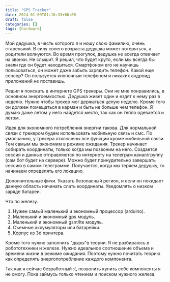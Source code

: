 ```yaml
---
title: "GPS Tracker"
date: 2024-01-09T01:16:33+06:00
draft: false
categories: []
tags: [hardware]
---
```


Мой дедушка, в честь которого я и ношу свою фамилию, очень старенький. В силу своего возраста дедушка может потеряться, а родители волнуются.
Во время прогулок, дедушка не всегда отвечает на звонки. Не слышит. Я решил, что будет круто, если мы всегда бы знали где он будет находиться.
Смартфоном его не научишь пользоваться, он может даже забыть зарядить телефон. Какой еще сенсор? Он пользуется кнопочныи телефоном и никаких андроид приложений не поставишь.

Решил я поискать в интернете GPS трекеры. Они не мне понравились, в основном энергоемкостью. Дедушка живет один и ездят к нему раз в неделю.
Нужно чтобы трекер мог держаться целую неделю. Кроме того он должен помещаться в карман и быть не больше чем телефон.
Я думаю даже летом у него найдется место, так как он тепло одевается и летом.

Идея для экономного потребления энергии такова. Для нормальной связи с трекером будем использовать мобильную связь и смс.
По умолчанию, у трекера отключены все функции кроме мобильной связи. Тем самым мы экономим в режиме ожидания.
Трекер начинает собирать координаты, только когда мы позвоним на него. Создается сессия и данные отправляются по интернету на телеграм канал/группу (сам бот будет на сервере).
Можно будет принудительно завершать сессию в самом телеграмме. Получается, когда мы теряем дедушку, то начинаем определять его локацию.

Дополнительные фичи. Указать безопасный регион, и если он покидает данную область начинать слать координаты. Уведомлять о низком заряде батареи.

Что по железу.

1. Нужен самый маленький и экономный процессор (arduino).
2. Маленький и экономный gps модуль.
3. Маленький и экономный gsm/lte модуль.
4. Съемные аккумуляторы или батарейки.
5. Корпус из 3d принтера.

Кроме того нужно заполнить "дыры"в теории. Я не разбираюсь в робототехники и железе. Нужно идеальное соотношение объема и времени жизни в режиме ожидания.
Поэтому нужно почитать теорию как определять энергопотребление каждого компонента.

Так как я сейчас безработный :(, позволить купить себе компоненты я не смогу.
Пока займусь только чтением и поиском нужного железа.
